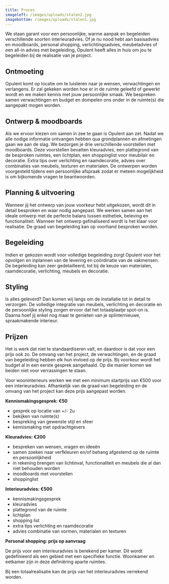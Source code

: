 ```yaml
---
title: Proces
imageleft: /images/uploads/stalen2.jpg
imagebottom: /images/uploads/stalen1.jpg
---
```

<!--StartFragment-->

We staan garant voor een persoonlijke, warme aanpak en begeleiden verschillende soorten interieuradvies. Of je nu nood hebt aan basisadvies en moodboards, personal shopping, verlichtingsadvies, meubeladvies of een all-in advies met begeleiding, Opulent heeft alles in huis om jou te begeleiden bij de realisatie van je project.

## Ontmoeting

Opulent komt op locatie om te luisteren naar je wensen, verwachtingen en verlangens. Er zal gekeken worden hoe er in de ruimte geleefd of gewerkt wordt en we maken kennis met jouw persoonlijke smaak. We bespreken samen verwachtingen en budget en dompelen ons onder in de ruimte(s) die aangepakt mogen worden.

## Ontwerp & moodboards

Als we ervoor kiezen om samen in zee te gaan is Opulent aan zet. Nadat we alle nodige informatie ontvangen hebben qua grondplannen en afmetingen gaan we aan de slag. We bezorgen je drie verschillende voorstellen met moodboards. Deze voorstellen bevatten kleuradvies, een plattegrond van de besproken ruimtes, een lichtplan, een shoppinglist voor meubilair en decoratie. Extra tips over verlichting en raamdecoratie, advies over combinaties van meubels, texturen en materialen. De ontwerpen worden voorgesteld tijdens een persoonlijke afspraak zodat er meteen mogelijkheid is om bijkomende vragen te beantwoorden.

## Planning & uitvoering

Wanneer jij het ontwerp van jouw voorkeur hebt uitgekozen, wordt dit in detail besproken en waar nodig aangepast. We werken samen aan het ideale ontwerp met de perfecte balans tussen esthetiek, beleving en functionaliteit. Wanneer het ontwerp gefinaliseerd wordt is het klaar voor realisatie. De graad van begeleiding kan op voorhand besproken worden.

## Begeleiding

Indien er gekozen wordt voor volledige begeleiding zorgt Opulent voor het opvolgen en inplannen van de levering en coördinatie van de vakmensen. De begeleiding kan zeer gedetailleerd, tot bij de keuze van materialen, raamdecoratie, verlichting, meubels en decoratie.

## Styling

Is alles geleverd? Dan komen wij langs om de installatie tot in detail te verzorgen. De volledige integratie van meubels, verlichting en decoratie en de persoonlijke styling zorgen ervoor dat het totaalplaatje spot-on is. Daarna hoef jij enkel nog maar te genieten van je splinternieuwe, spraakmakende interieur.

## P﻿rijzen

Het is werk dat niet te standaardiseren valt, en daardoor is dat voor een prijs ook zo. De omvang van het project, de verwachtingen, en de graad van begeleiding hebben elk hun invloed op de prijs. Bij voorkeur wordt het budget al in een eerste gesprek aangehaald. Op die manier komen we beiden niet voor verrassingen te staan. 

Voor wooninterieurs werken we met een minimum startprijs van €500 voor een interieuradvies. Afhankelijk van de graad van begeleiding en de omvang van het project kan deze prijs aangepast worden.  

**Kennismakingsgesprek: €50**

* gesprek op locatie van +/- 2u
* bekijken van ruimte(s)
* bespreking van gewenste stijl en sfeer
* kennismaking met opdrachtgevers

**Kleuradvies: €200**

* bespreken van wensen, vragen en ideeën
* samen zoeken naar verfkleuren en/of behang afgestemd op de ruimte en persoonlijkheid
* in rekening brengen van lichtinval, functionaliteit en meubels die al dan niet behouden worden
* moodboards met voorstellen
* shoppinglist

**Interieuradvies: €500**

* kennismakingsgesprek
* kleuradvies
* plattegrond van de ruimte
* lichtplan
* shopping list
* extra tips verlichting en raamdecoratie
* advies combinatie van vormen, materialen en texturen

**Personal shopping: prijs op aanvraag**

De prijs voor een interieuradvies is berekend per kamer. Dit wordt gedefinieerd als een gebied met een specifieke functie. Woonkamer en eetkamer zijn in deze definiëring aparte ruimtes.

Bij een totaalrealisatie kan de prijs van het interieuradvies verrekend worden.

<!--EndFragment-->